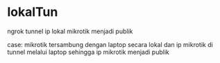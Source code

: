 # lokalTun
ngrok tunnel ip lokal mikrotik menjadi publik

case:
mikrotik tersambung dengan laptop secara lokal dan ip mikrotik di tunnel melalui laptop sehingga ip mikrotik menjadi publik
